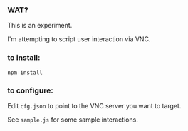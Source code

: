 ### WAT?

This is an experiment.

I'm attempting to script user interaction via VNC.



### to install:

    npm install



### to configure:

Edit `cfg.json` to point to the VNC server you want to target.

See `sample.js` for some sample interactions.
